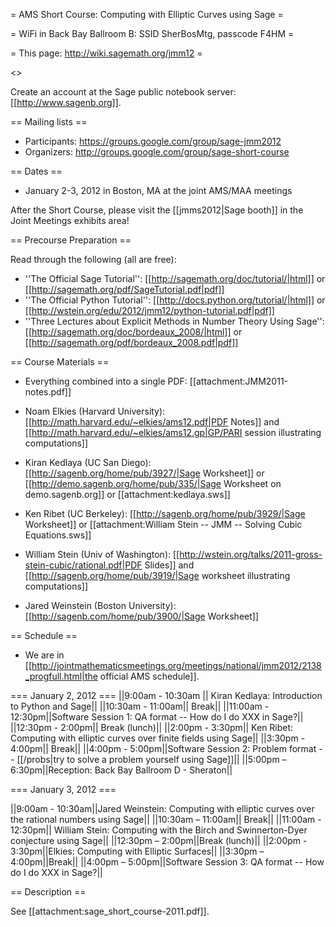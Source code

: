 = AMS Short Course: Computing with Elliptic Curves using Sage =

= WiFi in Back Bay Ballroom B: SSID SherBosMtg, passcode F4HM =

= This page: http://wiki.sagemath.org/jmm12 =

<<TableOfContents>>

Create an account at the Sage public notebook server: [[http://www.sagenb.org]].

== Mailing lists ==

  * Participants: https://groups.google.com/group/sage-jmm2012
  * Organizers: http://groups.google.com/group/sage-short-course

== Dates ==

 * January 2-3, 2012 in Boston, MA at the joint AMS/MAA meetings

After the Short Course, please visit the [[jmms2012|Sage booth]] in the Joint Meetings exhibits area!

== Precourse Preparation ==

Read through the following (all are free):

 * ''The Official Sage Tutorial'': [[http://sagemath.org/doc/tutorial/|html]] or [[http://sagemath.org/pdf/SageTutorial.pdf|pdf]]
 * ''The Official Python Tutorial'': [[http://docs.python.org/tutorial/|html]] or [[http://wstein.org/edu/2012/jmm12/python-tutorial.pdf|pdf]]
 * ''Three Lectures about Explicit Methods in Number Theory Using Sage'': [[http://sagemath.org/doc/bordeaux_2008/|html]] or [[http://sagemath.org/pdf/bordeaux_2008.pdf|pdf]]

== Course Materials ==

 * Everything combined into a single PDF: [[attachment:JMM2011-notes.pdf]]

 * Noam Elkies (Harvard University): [[http://math.harvard.edu/~elkies/ams12.pdf|PDF Notes]] and [[http://math.harvard.edu/~elkies/ams12.gp|GP/PARI session illustrating computations]]
 * Kiran Kedlaya (UC San Diego): [[http://sagenb.org/home/pub/3927/|Sage Worksheet]] or [[http://demo.sagenb.org/home/pub/335/|Sage Worksheet on demo.sagenb.org]] or  [[attachment:kedlaya.sws]]
 * Ken Ribet (UC Berkeley): [[http://sagenb.org/home/pub/3929/|Sage Worksheet]] or [[attachment:William Stein -- JMM -- Solving Cubic Equations.sws]]
 * William Stein (Univ of Washington):  [[http://wstein.org/talks/2011-gross-stein-cubic/rational.pdf|PDF Slides]] and [[http://sagenb.org/home/pub/3919/|Sage worksheet illustrating computations]]
 * Jared Weinstein (Boston University): [[http://sagenb.com/home/pub/3900/|Sage Worksheet]]

== Schedule ==

 * We are in [[http://jointmathematicsmeetings.org/meetings/national/jmm2012/2138_progfull.html|the official AMS schedule]].

=== January 2, 2012 ===
||9:00am - 10:30am || Kiran Kedlaya: Introduction to Python and Sage||
||10:30am - 11:00am|| Break||
||11:00am - 12:30pm||Software Session 1: QA format -- How do I do XXX in Sage?||
||12:30pm - 2:00pm|| Break (lunch)||
||2:00pm - 3:30pm|| Ken Ribet: Computing with elliptic curves over finite fields using Sage||
||3:30pm - 4:00pm|| Break||
||4:00pm - 5:00pm||Software Session 2: Problem format -- [[/probs|try to solve a problem yourself using Sage]]||
||5:00pm – 6:30pm||Reception: Back Bay Ballroom D - Sheraton||


=== January 3, 2012 ===

||9:00am - 10:30am||Jared Weinstein: Computing with elliptic curves over the rational numbers using Sage||
||10:30am – 11:00am|| Break||
||11:00am - 12:30pm|| William Stein: Computing with the Birch and Swinnerton-Dyer conjecture using Sage||
||12:30pm – 2:00pm||Break (lunch)||
||2:00pm - 3:30pm||Elkies: Computing with Elliptic Surfaces||
||3:30pm – 4:00pm||Break||
||4:00pm – 5:00pm||Software Session 3: QA format -- How do I do XXX in Sage?||

== Description ==

  See [[attachment:sage_short_course-2011.pdf]].

